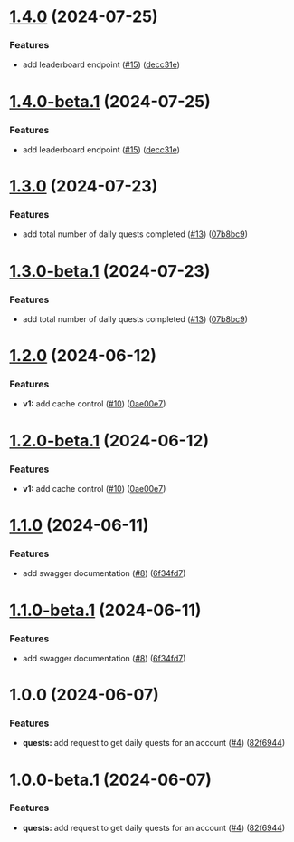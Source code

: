 # [1.4.0](https://github.com/kibis-is/api/compare/v1.3.0...v1.4.0) (2024-07-25)


### Features

* add leaderboard endpoint ([#15](https://github.com/kibis-is/api/issues/15)) ([decc31e](https://github.com/kibis-is/api/commit/decc31e3738f1ef8e881b6ce5e427158aca322ec))

# [1.4.0-beta.1](https://github.com/kibis-is/api/compare/v1.3.0...v1.4.0-beta.1) (2024-07-25)


### Features

* add leaderboard endpoint ([#15](https://github.com/kibis-is/api/issues/15)) ([decc31e](https://github.com/kibis-is/api/commit/decc31e3738f1ef8e881b6ce5e427158aca322ec))

# [1.3.0](https://github.com/kibis-is/api/compare/v1.2.0...v1.3.0) (2024-07-23)


### Features

* add total number of daily quests completed ([#13](https://github.com/kibis-is/api/issues/13)) ([07b8bc9](https://github.com/kibis-is/api/commit/07b8bc970ad1cd71eb42b83dbf8047974006b87f))

# [1.3.0-beta.1](https://github.com/kibis-is/api/compare/v1.2.0...v1.3.0-beta.1) (2024-07-23)


### Features

* add total number of daily quests completed ([#13](https://github.com/kibis-is/api/issues/13)) ([07b8bc9](https://github.com/kibis-is/api/commit/07b8bc970ad1cd71eb42b83dbf8047974006b87f))

# [1.2.0](https://github.com/kibis-is/api/compare/v1.1.0...v1.2.0) (2024-06-12)


### Features

* **v1:** add cache control ([#10](https://github.com/kibis-is/api/issues/10)) ([0ae00e7](https://github.com/kibis-is/api/commit/0ae00e71086bc5158230924ec734d0212ecefd8d))

# [1.2.0-beta.1](https://github.com/kibis-is/api/compare/v1.1.0...v1.2.0-beta.1) (2024-06-12)


### Features

* **v1:** add cache control ([#10](https://github.com/kibis-is/api/issues/10)) ([0ae00e7](https://github.com/kibis-is/api/commit/0ae00e71086bc5158230924ec734d0212ecefd8d))

# [1.1.0](https://github.com/kibis-is/api/compare/v1.0.0...v1.1.0) (2024-06-11)


### Features

* add swagger documentation ([#8](https://github.com/kibis-is/api/issues/8)) ([6f34fd7](https://github.com/kibis-is/api/commit/6f34fd7c5dbd6b9a61abf1dd7eec7bd077d3c741))

# [1.1.0-beta.1](https://github.com/kibis-is/api/compare/v1.0.0...v1.1.0-beta.1) (2024-06-11)


### Features

* add swagger documentation ([#8](https://github.com/kibis-is/api/issues/8)) ([6f34fd7](https://github.com/kibis-is/api/commit/6f34fd7c5dbd6b9a61abf1dd7eec7bd077d3c741))

# 1.0.0 (2024-06-07)


### Features

* **quests:** add request to get daily quests for an account ([#4](https://github.com/kibis-is/api/issues/4)) ([82f6944](https://github.com/kibis-is/api/commit/82f69447b0651b6ff55360cdcda3c0f1e12088cf))

# 1.0.0-beta.1 (2024-06-07)


### Features

* **quests:** add request to get daily quests for an account ([#4](https://github.com/kibis-is/api/issues/4)) ([82f6944](https://github.com/kibis-is/api/commit/82f69447b0651b6ff55360cdcda3c0f1e12088cf))
